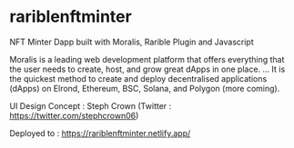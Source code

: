 # rariblenftminter
NFT Minter Dapp built with Moralis, Rarible Plugin and Javascript

Moralis is a leading web development platform that offers everything that the user needs to create, host, and grow great dApps in one place. ... It is the quickest method to create and deploy decentralised applications (dApps) on Elrond, Ethereum, BSC, Solana, and Polygon (more coming).

UI Design Concept : Steph Crown (Twitter : https://twitter.com/stephcrown06)

Deployed to : https://rariblenftminter.netlify.app/
